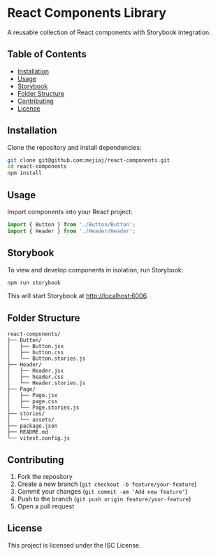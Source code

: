 # React Components Library

A reusable collection of React components with Storybook integration.

## Table of Contents
- [Installation](#installation)
- [Usage](#usage)
- [Storybook](#storybook)
- [Folder Structure](#folder-structure)
- [Contributing](#contributing)
- [License](#license)

## Installation

Clone the repository and install dependencies:

```bash
git clone git@github.com:mejiaj/react-components.git
cd react-components
npm install
```

## Usage

Import components into your React project:

```jsx
import { Button } from './Button/Button';
import { Header } from './Header/Header';
```

## Storybook

To view and develop components in isolation, run Storybook:

```bash
npm run storybook
```

This will start Storybook at [http://localhost:6006](http://localhost:6006).

## Folder Structure

```
react-components/
├── Button/
│   ├── Button.jsx
│   ├── button.css
│   └── Button.stories.js
├── Header/
│   ├── Header.jsx
│   ├── header.css
│   └── Header.stories.js
├── Page/
│   ├── Page.jsx
│   ├── page.css
│   └── Page.stories.js
├── stories/
│   └── assets/
├── package.json
├── README.md
└── vitest.config.js
```

## Contributing

1. Fork the repository
2. Create a new branch (`git checkout -b feature/your-feature`)
3. Commit your changes (`git commit -am 'Add new feature'`)
4. Push to the branch (`git push origin feature/your-feature`)
5. Open a pull request

## License

This project is licensed under the ISC License.
